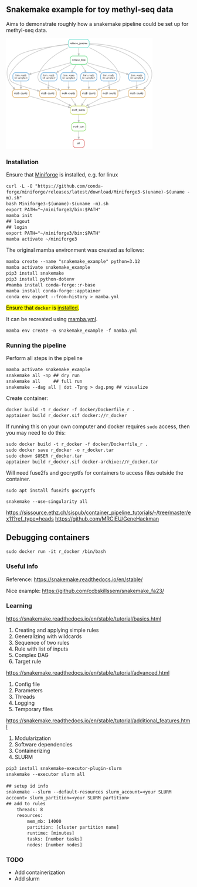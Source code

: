 ## Snakemake example for toy methyl-seq data

Aims to demonstrate roughly how a snakemake pipeline
could be set up for methyl-seq data.

<img src="dag.png" width="400" height="300"/>


### Installation

Ensure that [Miniforge](https://github.com/conda-forge/miniforge) is installed, e.g. for linux

```
curl -L -O "https://github.com/conda-forge/miniforge/releases/latest/download/Miniforge3-$(uname)-$(uname -m).sh"
bash Miniforge3-$(uname)-$(uname -m).sh
export PATH="~/miniforge3/bin:$PATH"
mamba init
## logout 
## login
export PATH="~/miniforge3/bin:$PATH"
mamba activate ~/miniforge3
```

The original mamba environment was created as follows:

```
mamba create --name "snakemake_example" python=3.12
mamba activate snakemake_example
pip3 install snakemake
pip3 install python-dotenv
#mamba install conda-forge::r-base
mamba install conda-forge::apptainer
conda env export --from-history > mamba.yml
```

<mark>Ensure that `docker` is [installed](https://docs.docker.com/get-started/).</mark>

It can be recreated using [mamba.yml](mamba.yml).

```
mamba env create -n snakemake_example -f mamba.yml
```

### Running the pipeline

Perform all steps in the pipeline

```
mamba activate snakemake_example
snakemake all -np ## dry run
snakemake all     ## full run
snakemake --dag all | dot -Tpng > dag.png ## visualize 
```

Create container:

```
docker build -t r_docker -f docker/Dockerfile_r .
apptainer build r_docker.sif docker://r_docker
```

If running this on your own computer
and docker requires `sudo` access, then 
you may need to do this:

```
sudo docker build -t r_docker -f docker/Dockerfile_r .
sudo docker save r_docker -o r_docker.tar
sudo chown $USER r_docker.tar
apptainer build r_docker.sif docker-archive://r_docker.tar
```

Will need fuse2fs and gocryptfs for containers
to access files outside the container.

```
sudo apt install fuse2fs gocryptfs
```

```
snakemake --use-singularity all
```

https://sissource.ethz.ch/sispub/container_pipeline_tutorials/-/tree/master/ex11?ref_type=heads
https://github.com/MRCIEU/GeneHackman

## Debugging containers

```
sudo docker run -it r_docker /bin/bash
```


###  Useful info

Reference:
https://snakemake.readthedocs.io/en/stable/

Nice example:
https://github.com/ccbskillssem/snakemake_fa23/

### Learning 

https://snakemake.readthedocs.io/en/stable/tutorial/basics.html

1. Creating and applying simple rules
2. Generalizing with wildcards
3. Sequence of two rules
4. Rule with list of inputs
5. Complex DAG
6. Target rule

https://snakemake.readthedocs.io/en/stable/tutorial/advanced.html
1. Config file
2. Parameters
3. Threads
4. Logging
5. Temporary files

https://snakemake.readthedocs.io/en/stable/tutorial/additional_features.html
1. Modularization
2. Software dependencies
3. Containerizing
4. SLURM

```
pip3 install snakemake-executor-plugin-slurm
snakemake --executor slurm all

## setup id info
snakemake --slurm --default-resources slurm_account=<your SLURM account> slurm_partition=<your SLURM partition>
## add to rules
    threads: 8
	resources:
		mem_mb: 14000
		partition: [cluster partition name]
		runtime: [minutes]
		tasks: [number tasks]
		nodes: [number nodes]

```

### TODO

* Add containerization
* Add slurm



